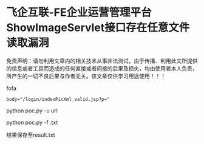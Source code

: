 # 飞企互联-FE企业运营管理平台ShowImageServlet接口存在任意文件读取漏洞

免责声明：请勿利用文章内的相关技术从事非法测试，由于传播、利用此文所提供的信息或者工具而造成的任何直接或者间接的后果及损失，均由使用者本人负责，所产生的一切不良后果与作者无关。该文章仅供学习用途使用！！！

fofa

````
body="/login/indexPicXml_valid.jsp?p="
````

python poc.py -u url

python poc.py -f .txt

结果保存至result.txt